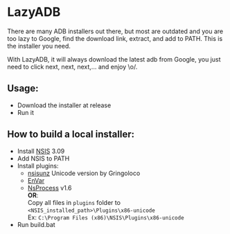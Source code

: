 # LazyADB

There are many ADB installers out there, but most are outdated and you are too lazy to Google, find the download link, extract, and add to PATH. This is the installer you need.

With LazyADB, it will always download the latest adb from Google, you just need to click next, next, next,... and enjoy \o/.

## Usage:
- Download the installer at release
- Run it

## How to build a local installer:
- Install [NSIS](https://nsis.sourceforge.io/Download) 3.09
- Add NSIS to PATH
- Install plugins:
    + [nsisunz](https://nsis.sourceforge.io/Nsisunz_plug-in) Unicode version by Gringoloco
    + [EnVar](https://nsis.sourceforge.io/EnVar_plug-in)
    + [NsProcess](https://nsis.sourceforge.io/NsProcess_plugin) v1.6  
    **OR**:  
        Copy all files in `plugins` folder to `<NSIS_installed_path>\Plugins\x86-unicode`   
        Ex: `C:\Program Files (x86)\NSIS\Plugins\x86-unicode`
- Run build.bat
